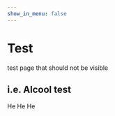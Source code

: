 ```yaml
---
show_in_menu: false
---
```


# Test 
test page that should not be visible


## i.e. Alcool test

He He He